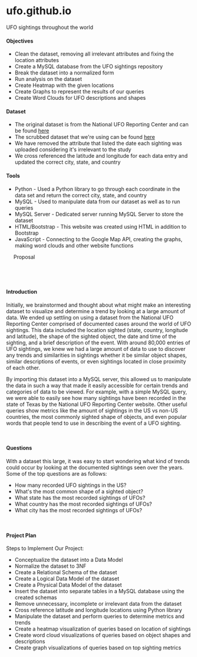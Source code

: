 # ufo.github.io
UFO sightings throughout the world

<h4><b>Objectives</b></h4>
 <ul>
     <li>Clean the dataset, removing all irrelevant attributes and fixing the location attributes <br></li>
     <li>Create a MySQL database from the UFO sightings repository <br></li>
     <li>Break the dataset into a normalized form <br></li>
     <li>Run analysis on the dataset <br></li>
     <li>Create Heatmap with the given locations<br></li>
     <li>Create Graphs to represent the results of our queries<br></li>
     <li>Create Word Clouds for UFO descriptions and shapes</li>
</ul>
<h4><b>Dataset</b></h4>
<ul>
    <li>The original dataset is from the National UFO Reporting Center and can be found <a href="http://www.nuforc.org/webreports.html">here</a> <br> </li>
    <li>The scrubbed dataset that we're using can be found <a href="https://github.com/planetsig/ufo-reports">here</a> <br></li>
    <li>We have removed the attribute that listed the date each sighting was uploaded considering it's irrelevant to the study<br></li>
    <li>We cross referenced the latitude and longitude for each data entry and updated the correct city, state, and country</li>
</ul>
<h4><b>Tools</b></h4>
<ul>
    <li>Python - Used a Python library to go through each coordinate in the data set and return the correct city, state, and country <br> </li>
    <li>MySQL - Used to manipulate data from our dataset as well as to run queries</li>
    <li>MySQL Server - Dedicated server running MySQL Server to store the dataset<br></li>
    <li>HTML/Bootstrap - This website was created using HTML in addition to Bootstrap<br></li>
    <li>JavaScript - Connecting to the Google Map API, creating the graphs, making word clouds and other website functions<br></li>
</ul>


<div style="height: 60px;padding-left: 20px; padding-bottom: 15px" class="panel-heading">Proposal</div>
<div class="panel-body">
    <h4><b>Introduction</b></h4>
    <p>Initially, we brainstormed and thought about what might make an interesting dataset to visualize and determine a trend by looking at a large amount of data. We ended up settling on using a dataset from the National UFO Reporting Center comprised of documented cases around the world of UFO sightings. This data included the location sighted (state, country, longitude and latitude), the shape of the sighted object, the date and time of the sighting, and a brief description of the event. With around 80,000 entries of UFO sightings, we knew we had a large amount of data to use to discover any trends and similarities in sightings whether it be similar object shapes, similar descriptions of events, or even sightings located in close proximity of each other.</p>
    <p>By importing this dataset into a MySQL server, this allowed us to manipulate the data in such a way that made it easily accessible for certain trends and categories of data to be viewed. For example, with a simple MySQL query, we were able to easily see how many sightings have been recorded in the state of Texas by the National UFO Reporting Center website. Other useful queries show metrics like the amount of sightings in the US vs non-US countries, the most commonly sighted shape of objects, and even popular words that people tend to use in describing the event of a UFO sighting.</p><br>
    <h4><b>Questions</b></h4>
    <p>With a dataset this large, it was easy to start wondering what kind of trends could occur by looking at the documented sightings seen over the years. Some of the top questions are as follows:
    <ul>
        <li>How many recorded UFO sightings in the US?</li>
        <li>What's the most common shape of a sighted object?</li>
        <li>What state has the most recorded sightings of UFOs?</li>
        <li>What country has the most recorded sightings of UFOs?</li>
        <li>What city has the most recorded sightings of UFOs?</li>
    </ul>
</p><br>
    <h4><b>Project Plan</b></h4>
    <p>Steps to Implement Our Project:</p>
    <ul>
        <li>Conceptualize the dataset into a Data Model</li>
        <li>Normalize the dataset to 3NF</li>
        <li>Create a Relational Schema of the dataset</li>
        <li>Create a Logical Data Model of the dataset</li>
        <li>Create a Physical Data Model of the dataset</li>
        <li>Insert the dataset into separate tables in a MySQL database using the created schemas</li>
        <li>Remove unnecessary, incomplete or irrelevant data from the dataset</li>
        <li>Cross reference latitude and longitude locations using Python library</li>
        <li>Manipulate the dataset and perform queries to determine metrics and trends</li>
        <li>Create a heatmap visualization of queries based on location of sightings</li>
        <li>Create word cloud visualizations of queries based on object shapes and descriptions</li>
        <li>Create graph visualizations of queries based on top sighting metrics</li>
